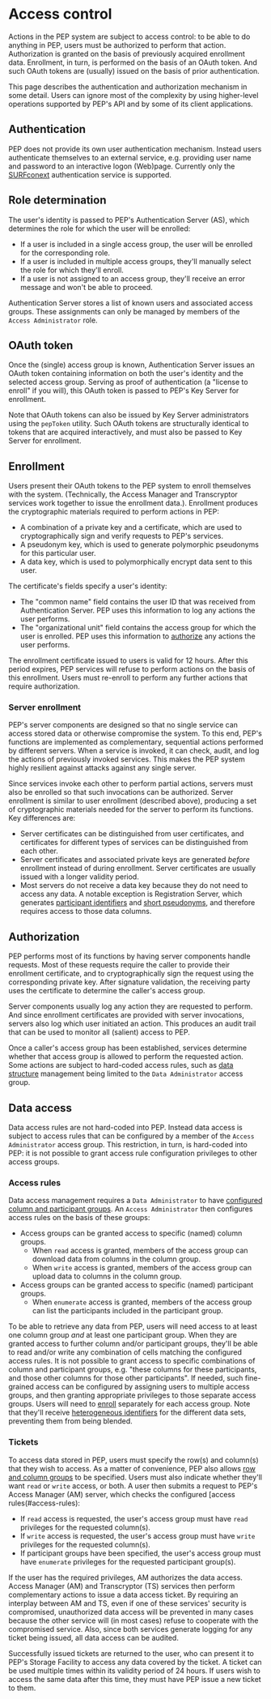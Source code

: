 # Access control

Actions in the PEP system are subject to access control: to be able to do anything in PEP, users must be authorized to perform that action. Authorization is granted on the basis of previously acquired enrollment data. Enrollment, in turn, is performed on the basis of an OAuth token. And such OAuth tokens are (usually) issued on the basis of prior authentication.

This page describes the authentication and authorization mechanism in some detail. Users can ignore most of the complexity by using higher-level operations supported by PEP's API and by some of its client applications.

## Authentication

PEP does not provide its own user authentication mechanism. Instead users authenticate themselves to an external service, e.g. providing user name and password to an interactive logon (Web)page. Currently only the [SURFconext](https://www.surf.nl/en/surfconext-global-access-with-1-set-of-credentials) authentication service is supported.

## Role determination

The user's identity is passed to PEP's Authentication Server (AS), which determines the role for which the user will be enrolled:

- If a user is included in a single access group, the user will be enrolled for the corresponding role.
- If a user is included in multiple access groups, they'll manually select the role for which they'll enroll.
- If a user is not assigned to an access group, they'll receive an error message and won't be able to proceed.

Authentication Server stores a list of known users and associated access groups. These assignments can only be managed by members of the `Access Administrator` role.

## OAuth token

Once the (single) access group is known, Authentication Server issues an OAuth token containing information on both the user's identity and the selected access group. Serving as proof of authentication (a "license to enroll" if you will), this OAuth token is passed to PEP's Key Server for enrollment.

Note that OAuth tokens can also be issued by Key Server<!--- @@@really?@@@ ---> administrators using the `pepToken` utility. Such OAuth tokens are structurally identical to tokens that are acquired interactively, and must also be passed to Key Server for enrollment.

## Enrollment

Users present their OAuth tokens to the PEP system to enroll themselves with the system. (Technically, the Access Manager and Transcryptor services work together to issue the enrollment data.). Enrollment produces the cryptographic materials required to perform actions in PEP:

- A combination of a private key and a certificate, which are used to cryptographically sign and verify requests to PEP's services.
- A pseudonym key, which is used to generate polymorphic pseudonyms for this particular user<!--- @@@really?@@@ --->.
- A data key, which is used to polymorphically encrypt data sent to this user<!--- @@@discuss level of indirection?@@@ --->.

The certificate's fields specify a user's identity:

- The "common name" field contains the user ID that was received from Authentication Server. PEP uses this information to log any actions the user performs.
- The "organizational unit" field contains the access group for which the user is enrolled. PEP uses this information to [authorize](#authorization) any actions the user performs.

The enrollment certificate issued to users is valid for 12 hours. After this period expires, PEP services will refuse to perform actions on the basis of this enrollment. Users must re-enroll to perform any further actions that require authorization.

### Server enrollment

PEP's server components are designed so that no single service can access stored data or otherwise compromise the system. To this end, PEP's functions are implemented as complementary, sequential actions performed by different servers. When a service is invoked, it can check, audit, and log the actions of previously invoked services. This makes the PEP system highly resilient against attacks against any single server.

Since services invoke each other to perform partial actions, servers must also be enrolled so that such invocations can be authorized. Server enrollment is similar to user enrollment (described above), producing a set of cryptographic materials needed for the server to perform its functions. Key differences are:

- Server certificates can be distinguished from user certificates, and certificates for different types of services can be distinguished from each other.
- Server certificates and associated private keys are generated *before* enrollment instead of during enrollment. Server certificates are usually issued with a longer validity period.
- Most servers do not receive a data key because they do not need to access any data. A notable exception is Registration Server, which generates [participant identifiers](pseudonymisation.md#participant-identifier) and [short pseudonyms](pseudonymisation.md#short-pseudonyms), and therefore requires access to those data columns.

## Authorization

PEP performs most of its functions by having server components handle requests. Most of these requests require the caller to provide their enrollment certificate, and to cryptographically sign the request using the corresponding private key. After signature validation, the receiving party uses the certificate to determine the caller's access group.

Server components usually log any action they are requested to perform. And since enrollment certificates are provided with server invocations, servers also log which user initiated an action. This produces an audit trail that can be used to monitor all (salient) access to PEP.

Once a caller's access group has been established, services determine whether that access group is allowed to perform the requested action. Some actions are subject to hard-coded access rules, such as [data structure](data-structure.md) management being limited to the `Data Administrator` access group.

## Data access

Data access rules are not hard-coded into PEP. Instead data access is subject to access rules that can be configured by a member of the `Access Administrator` access group. This restriction, in turn, is hard-coded into PEP: it is not possible to grant access rule configuration privileges to other access groups.

### Access rules

Data access management requires a `Data Administrator` to have [configured column and participant groups](data-structure.md#grouping). An `Access Administrator` then configures access rules on the basis of these groups:

- Access groups can be granted access to specific (named) column groups.
  - When `read` access is granted, members of the access group can download data from columns in the column group.
  - When `write` access is granted, members of the access group can upload data to columns in the column group.
- Access groups can be granted access to specific (named) participant groups.
  - When `enumerate` access is granted, members of the access group can list the participants included in the participant group.
<!---  - @@@TODO: describe `access` access@@@ --->

To be able to retrieve any data from PEP, users will need access to at least one column group *and* at least one participant group. When they are granted access to further column and/or participant groups, they'll be able to read and/or write any combination of cells matching the configured access rules. It is not possible to grant access to specific combinations of column and participant groups, e.g. "these columns for these participants, and those other columns for those other participants". If needed, such fine-grained access can be configured by assigning users to multiple access groups, and then granting appropriate privileges to those separate access groups. Users will need to [enroll](#enrollment) separately for each access group. Note that they'll receive [heterogeneous identifiers](pseudonymisation.md#identifiers-in-pep) for the different data sets, preventing them from being blended.

### Tickets

To access data stored in PEP, users must specify the row(s) and column(s) that they wish to access. As a matter of convenience, PEP also allows [row and column groups](data-structure.md#grouping) to be specified. Users must also indicate whether they'll want `read` or `write` access, or both. A user then submits a request to PEP's Access Manager (AM) server, which checks the configured [access rules(#access-rules):

- If `read` access is requested, the user's access group must have `read` privileges for the requested column(s).
- If `write` access is requested, the user's access group must have `write` privileges for the requested column(s).
- If participant groups have been specified, the user's access group must have `enumerate` privileges for the requested participant group(s).

If the user has the required privileges, AM authorizes the data access. Access Manager (AM) and Transcryptor (TS) services then perform complementary actions to issue a data access ticket. By requiring an interplay between AM and TS, even if one of these services' security is compromised, unauthorized data access will be prevented in many cases because the other service will (in most cases) refuse to cooperate with the compromised service. Also, since both services generate logging for any ticket being issued, all data access can be audited.

Successfully issued tickets are returned to the user, who can present it to PEP's Storage Facility to access any data covered by the ticket. A ticket can be used multiple times within its validity period of 24 hours. If users wish to access the same data after this time, they must have PEP issue a new ticket to them.
